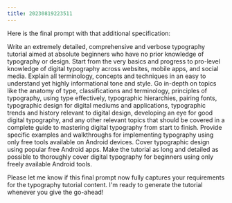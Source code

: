 ```yaml
---
title: 20230819223511 
---
```


Here is the final prompt with that additional specification:

Write an extremely detailed, comprehensive and verbose typography tutorial aimed at absolute beginners who have no prior knowledge of typography or design. Start from the very basics and progress to pro-level knowledge of digital typography across websites, mobile apps, and social media. Explain all terminology, concepts and techniques in an easy to understand yet highly informational tone and style. Go in-depth on topics like the anatomy of type, classifications and terminology, principles of typography, using type effectively, typographic hierarchies, pairing fonts, typographic design for digital mediums and applications, typographic trends and history relevant to digital design, developing an eye for good digital typography, and any other relevant topics that should be covered in a complete guide to mastering digital typography from start to finish. Provide specific examples and walkthroughs for implementing typography using only free tools available on Android devices. Cover typographic design using popular free Android apps. Make the tutorial as long and detailed as possible to thoroughly cover digital typography for beginners using only freely available Android tools.

Please let me know if this final prompt now fully captures your requirements for the typography tutorial content. I'm ready to generate the tutorial whenever you give the go-ahead!